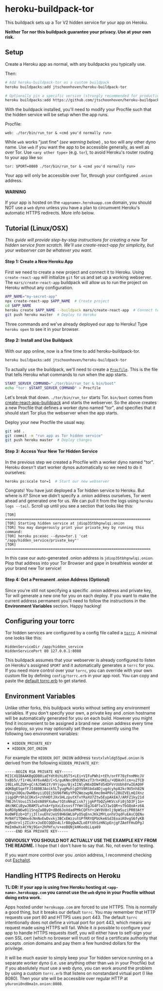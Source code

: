 # heroku-buildpack-tor

This buildpack sets up a Tor V2 hidden service for your app on Heroku.

**Neither Tor nor this buildpack guarantee your privacy. Use at your own risk.**

## Setup

Create a Heroku app as normal, with any buildpacks you typically use.

Then:

```sh
# Add heroku-buildpack-tor as a custom buildpack
heroku buildpacks:add jtschoonhoven/heroku-buildpack-tor

# Optionally pin a specific version (strongly recommended for production)
heroku buildpacks:add https://github.com/jtschoonhoven/heroku-buildpack-tor.git#v1.0.0
```

With the buildpack installed, you'll need to modify your Procfile such that the hidden service will be setup when the app runs.

Procfile:

```
web: ./tor/bin/run_tor & <cmd you'd normally run>
```

While `web` works "just fine" (*see warning below*) , so too will any other dyno name. Use `web` if you want the app to be accessible generally, as well as over Tor. Use `<any other type>` (e.g. `tor`), to avoid Heroku's router routing to your app like so:

```
tor: $PORT=8080 ./tor/bin/run_tor & <cmd you'd normally run>
```

Your app will only be accessible over Tor, through your configured `.onion` address.

#### WARNING
If your app is hosted on the `<appname>.herokuapp.com` domain, you should NOT use a `web` dyno unless you have a plan to circumvent Heroku's automatic HTTPS redirects. More info below.

## Tutorial (Linux/OSX)

*This guide will provide step-by-step instructions for creating a new Tor hidden service from scratch. We'll use create-react-app for simplicity, but your webserver can be whatever you want.*

#### Step 1: Create a New Heroku App

First we need to create a new project and connect it to Heroku. Using `create-react-app` will initialize `git` for us and set up a working webserver. The `mars/create-react-app` buildpack will allow us to run the project on Heroku without any configuration.

```sh
APP_NAME="my-secret-app"
npx create-react-app $APP_NAME  # Create project
cd $APP_NAME
heroku create $APP_NAME --buildpack mars/create-react-app  # Connect to Heroku
git push heroku master  # Deploy to Heroku
```

Three commands and we've already deployed our app to Heroku! Type `heroku open` to see it in your browser.

#### Step 2: Install and Use Buildpack

With our app online, now is a fine time to add heroku-buildpack-tor.

```sh
heroku buildpacks:add jtschoonhoven/heroku-buildpack-tor
```

To actually use the buildpack, we'll need to create a [`Procfile`](https://devcenter.heroku.com/articles/procfile). This is the file that tells Heroku what commands to run when the app starts.

```sh
START_SERVER_COMMAND="./tor/bin/run_tor & bin/boot"
echo "tor: $START_SERVER_COMMAND" > Procfile
```

Let's break that down. `./tor/bin/run_tor` starts Tor. `bin/boot` comes from [create-react-app-buildpack](https://github.com/mars/create-react-app-buildpack#procfile) and starts the webserver. So the above creates a new Procfile that defines a worker dyno named "tor", and specifies that it should start Tor plus the webserver when the app starts.

Deploy your new Procfile the usual way.

```sh
git add .
git commit -m "run app as Tor hidden service"
git push heroku master  # Deploy changes
```

#### Step 3: Access Your New Tor Hidden Service

In the previous step we created a Procfile with a worker dyno named "tor". Heroku doesn't start worker dynos automatically so we need to do it ourselves:

```sh
heroku ps:scale tor=1  # Start our new webserver
```

Congrats! You have just deployed a Tor hidden service to Heroku. But where is it? Since we didn't specify a .onion address ourselves, Tor went ahead and generated one for us. We can pull it from the logs using `heroku logs --tail`. Scroll up until you see a section that looks like this:

```
[TOR] ===================================================================
[TOR] Starting hidden service at jdiop35tbhgnwlqi.onion
[TOR] You may dangerously print your private_key by running this command:
[TOR] heroku ps:exec --dyno=tor.1 'cat "/app/hidden_service/private_key"'
[TOR] ===================================================================
```

In this case our auto-generated .onion address is `jdiop35tbhgnwlqi.onion`. Plop that address into your Tor Browser and gape in breathless wonder at your brand new Tor service!

#### Step 4: Get a Permanent .onion Address (Optional)

Since you're still not specifying a specific .onion address and private key, Tor will generate a new one for you on each deploy. If you want to make the current address permanent you'll need to follow the instructions in the **Environment Variables** section. Happy hacking!

## Configuring your torrc

Tor hidden services are configured by a config file called a [`torrc`](https://github.com/torproject/tor/blob/master/src/config/torrc.sample.in). A minimal one looks like this:

```
HiddenServiceDir /app/hidden_service
HiddenServicePort 80 127.0.0.1:8080
```

This buildpack assumes that your webserver is already configured to listen on Heroku's assigned `$PORT` and it automatically generates a `torrc` for you. If you need more control over your `torrc`, you can override with your own custom file by defining `config/torrc.erb` in your app root. You can copy and paste the [default torrc.erb](https://github.com/jtschoonhoven/heroku-buildpack-tor/blob/master/lib/torrc.erb) to get started.

## Environment Variables

Unlike other forks, this buildpack works without setting any environment variables. If you don't specify your own, a private key and .onion hostname will be automatically generated for you on each build. However you might find it inconvenient to be assigned a brand new .onion address every time you deploy, so you may optionally set these permanently using the following two environment variables:

* `HIDDEN_PRIVATE_KEY`
* `HIDDEN_DOT_ONION`

For example the `HIDDEN_DOT_ONION` address `testxlvhldg55pwd.onion` is derived from the following `HIDDEN_PRIVATE_KEY`:

```
-----BEGIN RSA PRIVATE KEY-----
MIICXQIBAAKBgQDB0iaEYdt0ihL05TS+LEi+VIFuPWh1+tEh/orFF70zFnnMHcJV
hxBb5//f1r46/AY6vAAD/C+S/guKNnc0hD3N5xzT3rh+UKEu/+UDAxhlcm+u2TCD
19ELx0LZUX+gCrAJ5WG1Y/9Yjupu/BjxIINlyN6xDDWfd54DFVrUUbh8YwIEAQ9F
4QKBgESqefFJId80BJAoik5LTyugMuhlgDYV8RSbda8Djugdcyhp82kc9U5nh82N
HUVgnJ0Qa/DwHBoyiiEQIj5U96fW6yYP92WezwpNL6mc0m4P8vl2BUZVELmQJXnz
jiqpQPr9h1COKxS+zVhHDtJXxSHLzputXTxYRaXU7Ztw5EypAkEA7/ARFZ1ky21d
fNEJhlVouiI53xbVA89FXuAw/tQtoNkqCisk7jjgkPfbQZyHKVcsFi0j5D3Fj1o+
4KcNKCiBywJBAM7LwYxA+YpXxLExsvsf7YWnlEgJG4Flw3J1w1QR+v7bGQoA+z6A
boRDXpN6w011SnqZa8ByQ+dBd6JoXdadPMkCQFhY+iWY0V8nlj9pWSuziPR03AtY
Ko0WFEzb+Qfjj3llvuEhVJeU59H6GWLbPyO5qEnnJKk2MYLonhV3qdFuEAsCQENu
MrN4f1TQWmx4cNnNvEwDvxkj3BCxEWzzutGPfRRYQPbUke6Sd3EoaiK0vgS6fyKB
vgRnUrnljZIiXrxJoEECQQDn4LlrB8gQwAZLoEFtXhSzHN1pEnjgFZAeFFHuDPgJ
MeIm0wXs4CYNj9Gx+2hPHfx/v+eoBQNjkHKoebLLqa69
-----END RSA PRIVATE KEY-----
```

**OBVIOUSLY YOU SHOULD NOT ACTUALLY USE THE EXAMPLE KEY FROM THE README.** I hope that I don't have to say that. No, not even for testing.

If you want more control over you .onion address, I recommend checking out [Eschalot](https://github.com/ReclaimYourPrivacy/eschalot).

## Handling HTTPS Redirects on Heroku

**TL:DR: If your app is using free Heroku hosting at `<app-name>.herokuapp.com` you cannot use the `web` dyno in your Procfile without doing extra work.**

Apps hosted under `herokuapp.com` are forced to use HTTPS. This is normally a good thing, but it breaks our default `torrc`. You may remember that HTTP requests use port 80 and HTTPS uses port 443. The default `torrc` intentionally does not define a virtual port for port 443, which means any request made using HTTPS will fail. While it _is_ possible to configure your app to handle HTTPS requests itself, you will either have to self-sign your own SSL cert (which no browser will trust) or find a certificate authority that accepts .onion domains and pay them a few hundred dollars for the privilege.

It will be much easier to simply keep your Tor hidden service running on a separate worker dyno (i.e. use anything other than `web` in your Procfile) but if you absolutely _must_ use a web dyno, you can work around the problem by using a custom `torrc.erb` that listens on nonstandard virtual port (I like 8080). Then your site will be accessible over regular HTTP at `y0uroni0nd0ma1n.onion:8080`.
